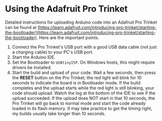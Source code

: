 # Using the Adafruit Pro Trinket #

Detailed instructions for uploading Arduino code into an Adafruit Pro Trinket can be found at [https://learn.adafruit.com/introducing-pro-trinket/starting-the-bootloader](https://learn.adafruit.com/introducing-pro-trinket/starting-the-bootloader).  Here are the important points.

1. Connect the Pro Trinket's USB port with a good USB data cable (not just a charging cable) to your PC's USB port.
1. Start the Arduino IDE.
1. Set the Bootloader to `USBtinyISP`.  On Windows hosts, this might require drivers be installed.
1. Start the build and upload of your code.  Wait a few seconds, then press the **RESET** button on the Pro Trinket; the red light will blink for 10 seconds to indicate the board is in Bootloader mode.  If the build completes and the upload starts while the red light is still blinking, your code should upload.  Watch the log at the bottom of the IDE to see if the upload succeeded.  If the upload does NOT start in that 10 seconds, the Pro Trinket will go back to normal mode and start the code already loaded in its flash memory.  It may take practice to get the timing right, my builds usually take longer than 10 seconds.
